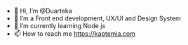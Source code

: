 - 👋 Hi, I’m @Duarteka
- 👀 I’m a Front end development, UX/UI and Design System
- 🌱 I’m currently learning Node js
- 📫 How to reach me https://kaptemia.com

<!---
Duarteka/Duarteka is a ✨ special ✨ repository because its `README.md` (this file) appears on your GitHub profile.
You can click the Preview link to take a look at your changes.
--->
